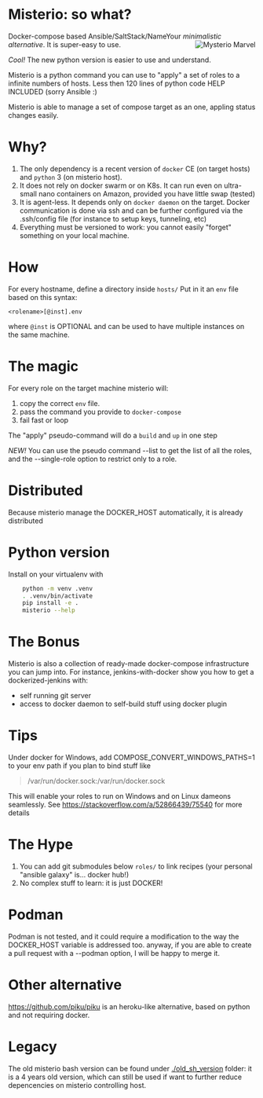 # Misterio: so what?
Docker-compose based Ansible/SaltStack/NameYour *minimalistic alternative*.
<img align="right"   src="https://gioorgi.com/wp-content/uploads/2020/07/misterio-300x170.png" alt="Mysterio Marvel" >
It is super-easy to use.

*Cool!* The new python version is easier to use and understand.

Misterio is a python command  you can use to "apply" a set of roles to a infinite numbers of hosts.
Less then 120 lines of python code HELP INCLUDED (sorry Ansible :)

Misterio is able to manage a set of compose target as an one, appling status changes easily.


# Why?
1. The only dependency is a recent version of `docker` CE  (on target hosts) and `python` 3 (on misterio host). 
2. It does not rely on docker swarm or on K8s. It can run even on ultra-small nano containers on Amazon, provided you have little swap (tested)
3. It is agent-less. It depends only on `docker daemon` on the target. Docker communication is done via ssh and can be further configured via the .ssh/config file (for instance to setup keys, tunneling, etc)
4. Everything must be versioned to work: you cannot easily "forget" something on your local machine.

# How
For every hostname, define a directory inside `hosts/`
Put in it an `env` file based on this syntax:

    <rolename>[@inst].env

where `@inst` is OPTIONAL and can be used to have multiple instances on the same machine.


# The magic
For every role on the target machine misterio will:
1. copy the correct `env` file.
2. pass the command you provide to `docker-compose`
3. fail fast or loop

The "apply" pseudo-command will do a `build` and `up` in one step

*NEW!* You can use the pseudo command --list to get the list of all the roles, and the --single-role option to restrict only to a role.


# Distributed 
Because misterio manage the DOCKER_HOST automatically, it is already distributed

# Python version
Install on your virtualenv with

```sh
    python -m venv .venv
    . .venv/bin/activate
    pip install -e .
    misterio --help
```



# The Bonus
Misterio is also a collection of ready-made docker-compose infrastructure you can jump into.
For instance, jenkins-with-docker show you how to get a dockerized-jenkins with:

- self running git server
- access to docker daemon to self-build stuff using docker plugin


# Tips
Under docker for Windows, add
COMPOSE_CONVERT_WINDOWS_PATHS=1
to your env path if you plan to bind stuff like
> /var/run/docker.sock:/var/run/docker.sock

This will enable your roles to run on Windows and on Linux dameons seamlessly.
See https://stackoverflow.com/a/52866439/75540 for more details


# The Hype
1. You can add git submodules below `roles/` to link recipes (your personal "ansible galaxy" is... docker hub!)
2. No complex stuff to learn: it is just DOCKER!

# Podman

Podman is not tested, and it could require a modification to the way the DOCKER_HOST variable is addressed too. anyway, if you are able to create a pull request with a --podman option, I will be happy to merge it.



# Other alternative
https://github.com/piku/piku is an heroku-like alternative, based on python and not requiring docker.

# Legacy
The old misterio bash version can be found under [./old_sh_version](./old_sh_version) folder: it is a 4 years old version, which can still be used if want to further reduce depencencies on misterio controlling host.


